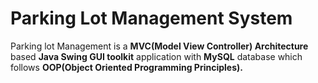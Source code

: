# Parking Lot Management System

Parking lot Management is a **MVC(Model View Controller) Architecture** based **Java Swing GUI toolkit** application with **MySQL** database which follows **OOP(Object Oriented Programming Principles).** 